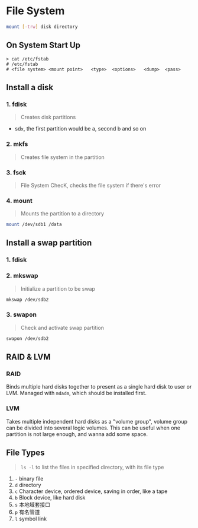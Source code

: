 # File System

```bash
mount [-trw] disk directory
```

## On System Start Up

```
> cat /etc/fstab
# /etc/fstab
# <file system> <mount point>   <type>  <options>   <dump>  <pass>
```

## Install a disk

### 1. fdisk

> Creates disk partitions

- sd`x`, the first partition would be a, second b and so on

### 2. mkfs

> Creates file system in the partition

### 3. fsck

> File System ChecK, checks the file system if there's error

### 4. mount

> Mounts the partition to a directory

```bash
mount /dev/sdb1 /data
```

## Install a swap partition

### 1. fdisk

### 2. mkswap

> Initialize a partition to be swap

```bash
mkswap /dev/sdb2
```

### 3. swapon

> Check and activate swap partition

```bash
swapon /dev/sdb2
```

## RAID & LVM

### RAID

Binds multiple hard disks together to present as a single hard disk to user or LVM. Managed with `mdadm`, which should be installed first.

### LVM

Takes multiple independent hard disks as a "volume group", volume group can be divided into several logic volumes. This can be useful when one partition is not large enough, and wanna add some space.

## File Types

> `ls -l` to list the files in specified directory, with its file type 

1. `-` binary file
2. `d` directory
3. `c` Character device, ordered device, saving in order, like a tape
4. `b` Block device, like hard disk
5. `s` 本地域套接口
6. `p` 有名管道
7. `l` symbol link




